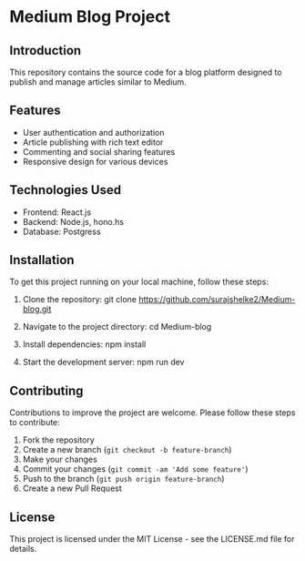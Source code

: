 # Medium Blog Project

## Introduction
This repository contains the source code for a blog platform designed to publish and manage articles similar to Medium.

## Features
- User authentication and authorization
- Article publishing with rich text editor
- Commenting and social sharing features
- Responsive design for various devices

## Technologies Used
- Frontend: React.js
- Backend: Node.js, hono.hs
- Database: Postgress

## Installation
To get this project running on your local machine, follow these steps:

1. Clone the repository:
git clone https://github.com/surajshelke2/Medium-blog.git

2. Navigate to the project directory:
cd Medium-blog

3. Install dependencies:
npm install

4. Start the development server:
npm run dev


## Contributing
Contributions to improve the project are welcome. Please follow these steps to contribute:

1. Fork the repository
2. Create a new branch (`git checkout -b feature-branch`)
3. Make your changes
4. Commit your changes (`git commit -am 'Add some feature'`)
5. Push to the branch (`git push origin feature-branch`)
6. Create a new Pull Request

## License
This project is licensed under the MIT License - see the LICENSE.md file for details.
